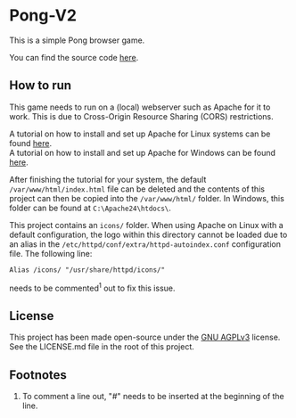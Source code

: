 
# Pong-V2

This is a simple Pong browser game.

You can find the source code [here](https://github.com/matthias020/pong-v2/ "GitHub").  

## How to run

This game needs to run on a (local) webserver such as Apache for it to work. This is due to Cross-Origin Resource Sharing (CORS) restrictions.

A tutorial on how to install and set up Apache for Linux systems can be found [here](https://www.makeuseof.com/tag/set-apache-web-server-3-easy-steps "makeuseof.com").  
A tutorial on how to install and set up Apache for Windows can be found [here](https://www.theserverside.com/blog/Coffee-Talk-Java-News-Stories-and-Opinions/Install-Apache-Web-Server-24-Windows-10-ServerRoot-Error "theserverside.com").

After finishing the tutorial for your system, the default `/var/www/html/index.html` file can be deleted and the contents of this project can then be copied into the `/var/www/html/` folder. In Windows, this folder can be found at `C:\Apache24\htdocs\`.

This project contains an `icons/` folder. When using Apache on Linux with a default configuration, the logo within this directory cannot be loaded due to an alias in the `/etc/httpd/conf/extra/httpd-autoindex.conf` configuration file. The following line:

```
Alias /icons/ "/usr/share/httpd/icons/"
```

needs to be commented<sup>1</sup> out to fix this issue.  

## License

This project has been made open-source under the [GNU AGPLv3](https://www.gnu.org/licenses/agpl-3.0.html "gnu.org") license. See the LICENSE.md file in the root of this project.  

## Footnotes

1. To comment a line out, "#" needs to be inserted at the beginning of the line.
